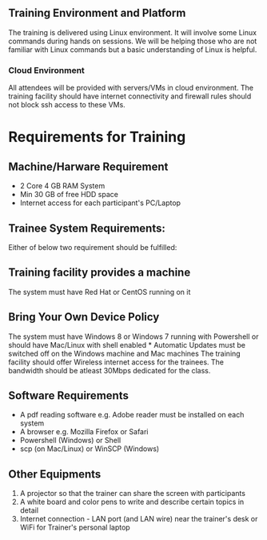 ## Training Environment and Platform
The training is delivered using Linux environment.  It will involve some Linux commands during hands on sessions.  We will be helping those who are not familiar with Linux commands but a basic understanding of Linux is helpful.

### Cloud Environment
All attendees will be provided with servers/VMs in cloud environment. The training facility should have internet connectivity and firewall rules should not block ssh access to these VMs.


# Requirements for Training
## Machine/Harware Requirement

- 2 Core 4 GB RAM System
- Min 30 GB of free HDD space
- Internet access for each participant's PC/Laptop

## Trainee System Requirements:
Either of below two requirement should be fulfilled:

Training facility provides a machine
--------------------------------------------
The system must have Red Hat or CentOS running on it

Bring Your Own Device Policy
-------------------------------------
The system must have Windows 8 or Windows 7 running with Powershell or should have Mac/Linux with shell enabled 
		* Automatic Updates must be switched off on the Windows machine and Mac machines
The training facility should offer Wireless internet access for the trainees. The bandwidth should be atleast 30Mbps dedicated for the class.

## Software Requirements
* A pdf reading software e.g. Adobe reader must be installed on each system
* A browser e.g. Mozilla Firefox or Safari
* Powershell (Windows) or Shell
* scp (on Mac/Linux) or WinSCP (Windows)

## Other Equipments
1. A projector so that the trainer can share the screen with participants
2. A white board and color pens to write and describe certain topics in detail
3. Internet connection - LAN port (and LAN wire) near the trainer's desk or WiFi for Trainer's personal laptop
